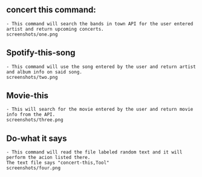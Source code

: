 ## concert this command:
    - This command will search the bands in town API for the user entered artist and return upcoming concerts.
    screenshots/one.png
## Spotify-this-song
    - This command will use the song entered by the user and return artist and album info on said song.
    screenshots/two.png
##	Movie-this
    - This will search for the movie entered by the user and return movie info from the API.
    screenshots/three.png
## Do-what it says
    - This command will read the file labeled random text and it will perform the acion listed there.
    The text file says "concert-this,Tool"
    screenshots/four.png